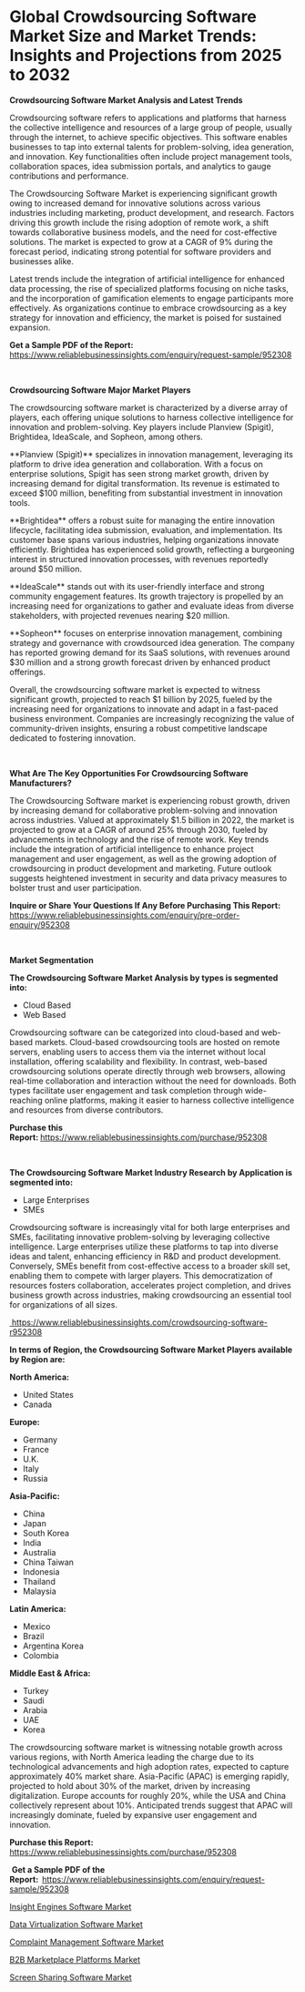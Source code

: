<p><h1>Global Crowdsourcing Software Market Size and Market Trends: Insights and Projections from 2025 to 2032</h1></p><p><strong>Crowdsourcing Software Market Analysis and Latest Trends</strong></p>
<p><p>Crowdsourcing software refers to applications and platforms that harness the collective intelligence and resources of a large group of people, usually through the internet, to achieve specific objectives. This software enables businesses to tap into external talents for problem-solving, idea generation, and innovation. Key functionalities often include project management tools, collaboration spaces, idea submission portals, and analytics to gauge contributions and performance.</p><p>The Crowdsourcing Software Market is experiencing significant growth owing to increased demand for innovative solutions across various industries including marketing, product development, and research. Factors driving this growth include the rising adoption of remote work, a shift towards collaborative business models, and the need for cost-effective solutions. The market is expected to grow at a CAGR of 9% during the forecast period, indicating strong potential for software providers and businesses alike.</p><p>Latest trends include the integration of artificial intelligence for enhanced data processing, the rise of specialized platforms focusing on niche tasks, and the incorporation of gamification elements to engage participants more effectively. As organizations continue to embrace crowdsourcing as a key strategy for innovation and efficiency, the market is poised for sustained expansion.</p></p>
<p><strong>Get a Sample PDF of the Report:&nbsp;</strong> <a href="https://www.reliablebusinessinsights.com/enquiry/request-sample/952308?utm_campaign=75&utm_medium=2&utm_source=Github&utm_content=ia&utm_term=06032025&utm_id=crowdsourcing-software">https://www.reliablebusinessinsights.com/enquiry/request-sample/952308</a></p>
<p>&nbsp;</p>
<p><strong>Crowdsourcing Software Major Market Players</strong></p>
<p><p>The crowdsourcing software market is characterized by a diverse array of players, each offering unique solutions to harness collective intelligence for innovation and problem-solving. Key players include Planview (Spigit), Brightidea, IdeaScale, and Sopheon, among others.</p><p>**Planview (Spigit)** specializes in innovation management, leveraging its platform to drive idea generation and collaboration. With a focus on enterprise solutions, Spigit has seen strong market growth, driven by increasing demand for digital transformation. Its revenue is estimated to exceed $100 million, benefiting from substantial investment in innovation tools.</p><p>**Brightidea** offers a robust suite for managing the entire innovation lifecycle, facilitating idea submission, evaluation, and implementation. Its customer base spans various industries, helping organizations innovate efficiently. Brightidea has experienced solid growth, reflecting a burgeoning interest in structured innovation processes, with revenues reportedly around $50 million.</p><p>**IdeaScale** stands out with its user-friendly interface and strong community engagement features. Its growth trajectory is propelled by an increasing need for organizations to gather and evaluate ideas from diverse stakeholders, with projected revenues nearing $20 million.</p><p>**Sopheon** focuses on enterprise innovation management, combining strategy and governance with crowdsourced idea generation. The company has reported growing demand for its SaaS solutions, with revenues around $30 million and a strong growth forecast driven by enhanced product offerings.</p><p>Overall, the crowdsourcing software market is expected to witness significant growth, projected to reach $1 billion by 2025, fueled by the increasing need for organizations to innovate and adapt in a fast-paced business environment. Companies are increasingly recognizing the value of community-driven insights, ensuring a robust competitive landscape dedicated to fostering innovation.</p></p>
<p>&nbsp;</p>
<p><strong>What Are The Key Opportunities For Crowdsourcing Software Manufacturers?</strong></p>
<p><p>The Crowdsourcing Software market is experiencing robust growth, driven by increasing demand for collaborative problem-solving and innovation across industries. Valued at approximately $1.5 billion in 2022, the market is projected to grow at a CAGR of around 25% through 2030, fueled by advancements in technology and the rise of remote work. Key trends include the integration of artificial intelligence to enhance project management and user engagement, as well as the growing adoption of crowdsourcing in product development and marketing. Future outlook suggests heightened investment in security and data privacy measures to bolster trust and user participation.</p></p>
<p><strong>Inquire or Share Your Questions If Any Before Purchasing This Report:</strong> <a href="https://www.reliablebusinessinsights.com/enquiry/pre-order-enquiry/952308?utm_campaign=75&utm_medium=2&utm_source=Github&utm_content=ia&utm_term=06032025&utm_id=crowdsourcing-software">https://www.reliablebusinessinsights.com/enquiry/pre-order-enquiry/952308</a></p>
<p>&nbsp;</p>
<p><strong>Market Segmentation</strong></p>
<p><strong>The Crowdsourcing Software Market Analysis by types is segmented into:</strong></p>
<p><ul><li>Cloud Based</li><li>Web Based</li></ul></p>
<p><p>Crowdsourcing software can be categorized into cloud-based and web-based markets. Cloud-based crowdsourcing tools are hosted on remote servers, enabling users to access them via the internet without local installation, offering scalability and flexibility. In contrast, web-based crowdsourcing solutions operate directly through web browsers, allowing real-time collaboration and interaction without the need for downloads. Both types facilitate user engagement and task completion through wide-reaching online platforms, making it easier to harness collective intelligence and resources from diverse contributors.</p></p>
<p><strong>Purchase this Report:&nbsp;</strong><a href="https://www.reliablebusinessinsights.com/purchase/952308?utm_campaign=75&utm_medium=2&utm_source=Github&utm_content=ia&utm_term=06032025&utm_id=crowdsourcing-software">https://www.reliablebusinessinsights.com/purchase/952308</a></p>
<p>&nbsp;</p>
<p><strong>The Crowdsourcing Software Market Industry Research by Application is segmented into:</strong></p>
<p><ul><li>Large Enterprises</li><li>SMEs</li></ul></p>
<p><p>Crowdsourcing software is increasingly vital for both large enterprises and SMEs, facilitating innovative problem-solving by leveraging collective intelligence. Large enterprises utilize these platforms to tap into diverse ideas and talent, enhancing efficiency in R&D and product development. Conversely, SMEs benefit from cost-effective access to a broader skill set, enabling them to compete with larger players. This democratization of resources fosters collaboration, accelerates project completion, and drives business growth across industries, making crowdsourcing an essential tool for organizations of all sizes.</p></p>
<p><a href="https://www.reliablebusinessinsights.com/crowdsourcing-software-r952308?utm_campaign=75&utm_medium=2&utm_source=Github&utm_content=ia&utm_term=06032025&utm_id=crowdsourcing-software">&nbsp;https://www.reliablebusinessinsights.com/crowdsourcing-software-r952308</a></p>
<p><strong>In terms of Region, the Crowdsourcing Software Market Players available by Region are:</strong></p>
<p>
    <p> <strong> North America: </strong>
        <ul>
            <li>United States</li>
            <li>Canada</li>
        </ul>
        </p> 
    <p> <strong> Europe: </strong>
        <ul>
            <li>Germany</li>
            <li>France</li>
            <li>U.K.</li>
            <li>Italy</li>
            <li>Russia</li>
        </ul>
        </p> 
    <p> <strong> Asia-Pacific: </strong>
        <ul>
            <li>China</li>
            <li>Japan</li>
            <li>South Korea</li>
            <li>India</li>
            <li>Australia</li>
            <li>China Taiwan</li>
            <li>Indonesia</li>
            <li>Thailand</li>
            <li>Malaysia</li>
        </ul>
        </p> 
    <p> <strong> Latin America: </strong>
        <ul>
            <li>Mexico</li>
            <li>Brazil</li>
            <li>Argentina Korea</li>
            <li>Colombia</li>
        </ul>
        </p> 
    <p> <strong> Middle East & Africa: </strong>
        <ul>
            <li>Turkey</li>
            <li>Saudi</li>
            <li>Arabia</li>
            <li>UAE</li>
            <li>Korea</li>
        </ul>
    </p>
    </p>
<p><p>The crowdsourcing software market is witnessing notable growth across various regions, with North America leading the charge due to its technological advancements and high adoption rates, expected to capture approximately 40% market share. Asia-Pacific (APAC) is emerging rapidly, projected to hold about 30% of the market, driven by increasing digitalization. Europe accounts for roughly 20%, while the USA and China collectively represent about 10%. Anticipated trends suggest that APAC will increasingly dominate, fueled by expansive user engagement and innovation.</p></p>
<p><strong>Purchase this Report: </strong><a href="https://www.reliablebusinessinsights.com/purchase/952308?utm_campaign=75&utm_medium=2&utm_source=Github&utm_content=ia&utm_term=06032025&utm_id=crowdsourcing-software">https://www.reliablebusinessinsights.com/purchase/952308</a></p>
<p>&nbsp;<strong>Get a Sample PDF of the Report:&nbsp;&nbsp;</strong><a href="https://www.reliablebusinessinsights.com/enquiry/request-sample/952308?utm_campaign=75&utm_medium=2&utm_source=Github&utm_content=ia&utm_term=06032025&utm_id=crowdsourcing-software">https://www.reliablebusinessinsights.com/enquiry/request-sample/952308</a></p>
<p><strong></strong></p>
<p><p><a href="https://github.com/okornevonywx/Market-Research-Report-List-1/blob/main/insight-engines-software-market.md?utm_campaign=75&utm_medium=2&utm_source=Github&utm_content=ia&utm_term=06032025&utm_id=crowdsourcing-software">Insight Engines Software Market</a></p><p><a href="https://github.com/abexjeliti/Market-Research-Report-List-1/blob/main/data-virtualization-software-market.md?utm_campaign=75&utm_medium=2&utm_source=Github&utm_content=ia&utm_term=06032025&utm_id=crowdsourcing-software">Data Virtualization Software Market</a></p><p><a href="https://github.com/duzcupetriv/Market-Research-Report-List-1/blob/main/complaint-management-software-market.md?utm_campaign=75&utm_medium=2&utm_source=Github&utm_content=ia&utm_term=06032025&utm_id=crowdsourcing-software">Complaint Management Software Market</a></p><p><a href="https://github.com/hervedeidadw/Market-Research-Report-List-1/blob/main/b2b-marketplace-platforms-market.md?utm_campaign=75&utm_medium=2&utm_source=Github&utm_content=ia&utm_term=06032025&utm_id=crowdsourcing-software">B2B Marketplace Platforms Market</a></p><p><a href="https://github.com/nwogudimouix/Market-Research-Report-List-1/blob/main/screen-sharing-software-market.md?utm_campaign=75&utm_medium=2&utm_source=Github&utm_content=ia&utm_term=06032025&utm_id=crowdsourcing-software">Screen Sharing Software Market</a></p></p>